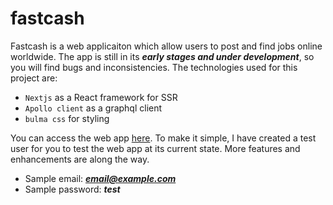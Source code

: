 # fastcash

Fastcash is a web applicaiton which allow users to post and find jobs online worldwide.
The app is still in its ***early stages and under development***, so you will find bugs and inconsistencies.
The technologies used for this project are:
 - `Nextjs` as a React framework for SSR
 - `Apollo client` as a graphql client
 - `bulma css` for styling
 
 You can access the web app [here](http://15.188.8.145:3000/).
 To make it simple, I have created a test user for you to test the web app at its current state. More features and enhancements are along the way.
 - Sample email: ***email@example.com***
 - Sample password: ***test***
